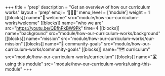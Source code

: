 +++
title = 'prep'
description = "Get an overview of how our curriculum works"
layout = 'prep'
emoji= '🧑🏾‍💻'
menu_level = ['module']
weight = 1
[[blocks]]
name="🎉 welcome"
src="module/how-our-curriculum-works/welcome"
[[blocks]]
name="who we are"
src="https://youtu.be/QBfhPkBW9Pk"
time=4
[[blocks]]
name="background"
src="module/how-our-curriculum-works/background"
[[blocks]]
name="mission"
src="module/how-our-curriculum-works/our-mission"
[[blocks]]
name="🧭 community-goals"
src="module/how-our-curriculum-works/community-goals"
[[blocks]]
name="🗺️ curriculum"
src="module/how-our-curriculum-works/curriculum"
[[blocks]]
name="🛣️ using this module"
src="module/how-our-curriculum-works/using-this-module"
+++
